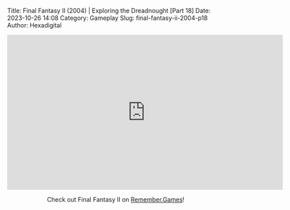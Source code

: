 Title: Final Fantasy II (2004) | Exploring the Dreadnought [Part 18]
Date: 2023-10-26 14:08
Category: Gameplay
Slug: final-fantasy-ii-2004-p18
Author: Hexadigital

<center><iframe src="https://www.youtube.com/embed/Ijo7ixg_l6U?feature=oembed" allow="accelerometer; autoplay; encrypted-media; gyroscope; picture-in-picture" width="640" height="360" frameborder="0"></iframe>

Check out Final Fantasy II on [Remember.Games](https://remember.games/game/6866/final-fantasy-i-ii-dawn-of-souls/)!</center>